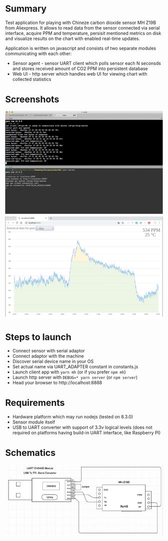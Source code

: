 
# Summary

Test application for playing with Chineze carbon dioxide sensor MH Z19B from Aliexpress. It allows to read data from the sensor connected via serial interface, acquire PPM and temperature, persisit mentioned metrics on disk and visualize results on the chart with enabled real-time updates.

Application is written on javascript and consists of two separate modules communicating with each other:

- Sensor agent - sensor UART client which polls sensor each N seconsds and stores received amount of CO2 PPM into persistent database
- Web UI - http server which handles web UI for viewing chart with collected statistics

# Screenshots

![console](https://raw.githubusercontent.com/fedulovivan/mhz19b/master/console.png)
![gui](https://raw.githubusercontent.com/fedulovivan/mhz19b/master/gui.png)

# Steps to launch

- Connect sensor with serial adaptor
- Connect adaptor with the machine
- Discover serial device name in your OS
- Set actual name via UART_ADAPTER constant in constants.js
- Launch client app with `yarn mh` (or if you prefer `npm mh`)
- Launch http server with `DEBUG=* yarn server` (or `npm server`)
- Head your browser to http://localhost:8888

# Requirements

- Hardware platform which may run nodejs (tested on 8.3.0)
- Sensor module itself
- USB to UART converter with support of 3.3v logical levels (does not required on platforms having build-in UART interface, like Raspberry PI)

# Schematics

![Schematics](https://raw.githubusercontent.com/fedulovivan/mhz19b/master/Schematics.png)
